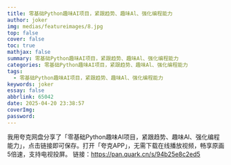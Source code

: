 ```yaml
---
title: 零基础Python趣味AI项目，紧跟趋势、趣味Al、强化编程能力
author: joker
img: medias/featureimages/8.jpg
top: false
cover: false
toc: true
mathjax: false
summary: 零基础Python趣味AI项目，紧跟趋势、趣味Al、强化编程能力
categories: 零基础Python趣味AI项目，紧跟趋势、趣味Al、强化编程能力
tags:
  - 零基础Python趣味AI项目，紧跟趋势、趣味Al、强化编程能力
keywords: joker
essay: false
abbrlink: 65042
date: 2025-04-20 23:38:57
coverImg:
password:
---
```


我用夸克网盘分享了「零基础Python趣味AI项目，紧跟趋势、趣味Al、强化编程能力」，点击链接即可保存。打开「夸克APP」，无需下载在线播放视频，畅享原画5倍速，支持电视投屏。
链接：https://pan.quark.cn/s/94b25e8c2ed5

